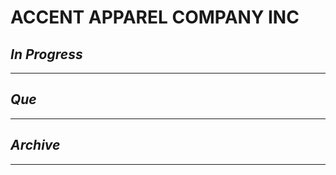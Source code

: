 # ACCENT APPAREL COMPANY INC

## *In Progress*

--------------------

## *Que*

-----------------------------------
## *Archive*

-----------------------------------

